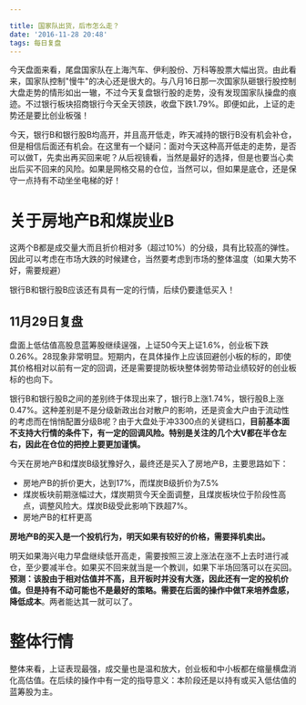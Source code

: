 ```yaml
---

title: 国家队出货，后市怎么走？
date: '2016-11-28 20:48'
tags: 每日复盘
---
```


今天盘面来看，尾盘国家队在上海汽车、伊利股份、万科等股票大幅出货。由此看来，国家队控制"慢牛"的决心还是很大的。与八月16日那一次国家队砸银行股控制大盘走势的情形如出一辙，不过今天复盘银行股的走势，没有发现国家队操盘的痕迹。不过银行板块招商银行今天全天领跌，收盘下跌1.79%。即便如此，上证的走势还是要比创业板强！

今天，银行B和银行股B均高开，并且高开低走，昨天减持的银行B没有机会补仓，但是相信后面还有机会。在这里有一个疑问：面对今天这种高开低走的走势，是否可以做T，先卖出再买回来呢？从后视镜看，当然是最好的选择，但是也要当心卖出后买不回来的风险。如果是网格交易的仓位，当然可以，但如果是底仓，还是保守一点持有不动坐坐电梯的好！

# 关于房地产B和煤炭业B

这两个B都是成交量大而且折价相对多（超过10%）的分级，具有比较高的弹性。因此可以考虑在市场大跌的时候建仓，当然要考虑到市场的整体温度（如果大势不好，需要规避）

银行B和银行股B应该还有具有一定的行情，后续仍要逢低买入！

## 11月29日复盘

盘面上低估值高股息蓝筹股继续逞强，上证50今天上证1.6%，创业板下跌0.26%。28现象非常明显。短期内，在具体操作上应该回避创小板的标的，即使其价格相对以前有一定的回调，还是需要提防板块整体弱势带动业绩较好的创业板标的也向下。

银行B和银行股B之间的差别终于体现出来了，银行B上涨1.74%，银行股B上涨0.47%。这种差别是不是分级新政出台对散户的影响，还是资金大户由于流动性的考虑而在悄悄配置分级B呢？由于大盘处于冲3300点的关键档口，**目前基本面不支持大行情的条件下，有一定的回调风险。特别是关注的几个大V都在半仓左右，因此在仓位的把控上要更加谨慎。**

今天在房地产B和煤炭B级犹豫好久，最终还是买入了房地产B，主要思路如下：

- 房地产B的折价更大，达到17%，而煤炭B级折价为7.5%
- 煤炭板块前期涨幅过大，煤炭期货今天全面调整，且煤炭板块位于阶段性高点，调整风险大。煤炭B级受此影响下跌超7%。
- 房地产B的杠杆更高

**房地产B的买入是一个投机行为，明天如果有较好的价格，需要择机卖出。**

明天如果海兴电力早盘继续低开高走，需要按照三波上涨法在涨不上去时进行减仓，至少要减半仓。如果买不回来就当是一个教训，如果下半场回落可以在买回。**预测：该股由于相对估值并不高，且开板时并没有大涨，因此还有一定的投机价值。但是持有不动可能也不是最好的策略。需要在后面的操作中做T来培养盘感，降低成本**。两者能达其一就可以了。

# 整体行情

整体来看，上证表现最强，成交量也是温和放大，创业板和中小板都在缩量横盘消化高估值。在后续的操作中有一定的指导意义：本阶段还是以持有或买入低估值的蓝筹股为主。
